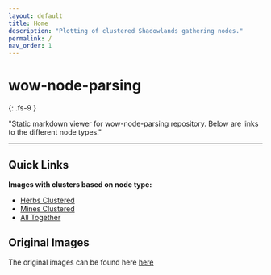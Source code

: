 ```yaml
---
layout: default
title: Home
description: "Plotting of clustered Shadowlands gathering nodes."
permalink: /
nav_order: 1
---
```


# wow-node-parsing
{: .fs-9 }

"Static markdown viewer for wow-node-parsing repository. Below are links to the different node types."

---

## Quick Links
**Images with clusters based on node type:** 
*   [Herbs Clustered](Herbs)
*   [Mines Clustered](Mines)
*   [All Together](All)


## Original Images
The original images can be found here [here](https://github.com/Sillocan/wow-node-plotting/tree/main/outputs)

